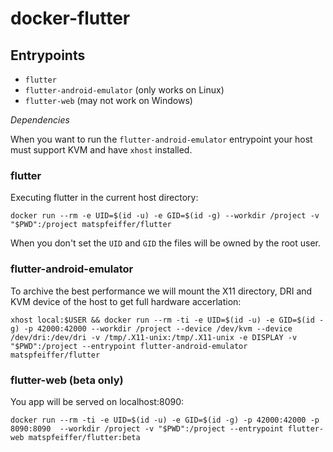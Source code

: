 # docker-flutter

## Entrypoints

* `flutter`
* `flutter-android-emulator` (only works on Linux)
* `flutter-web` (may not work on Windows)

*Dependencies*

When you want to run the `flutter-android-emulator` entrypoint your host must support KVM and have `xhost` installed.

### flutter

Executing flutter in the current host directory:

```shell
docker run --rm -e UID=$(id -u) -e GID=$(id -g) --workdir /project -v "$PWD":/project matspfeiffer/flutter
```

When you don't set the `UID` and `GID` the files will be owned by the root user.

### flutter-android-emulator
To archive the best performance we will mount the X11 directory, DRI and KVM device of the host to get full hardware accerlation: 

```shell
xhost local:$USER && docker run --rm -ti -e UID=$(id -u) -e GID=$(id -g) -p 42000:42000 --workdir /project --device /dev/kvm --device /dev/dri:/dev/dri -v /tmp/.X11-unix:/tmp/.X11-unix -e DISPLAY -v "$PWD":/project --entrypoint flutter-android-emulator  matspfeiffer/flutter
```

### flutter-web (beta only)

You app will be served on localhost:8090:

```shell
docker run --rm -ti -e UID=$(id -u) -e GID=$(id -g) -p 42000:42000 -p 8090:8090  --workdir /project -v "$PWD":/project --entrypoint flutter-web matspfeiffer/flutter:beta
```
